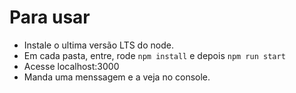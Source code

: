 # Para usar

- Instale o ultima versão LTS do node.
- Em cada pasta, entre, rode `npm install` e depois `npm run start`
- Acesse localhost:3000
- Manda uma menssagem e a veja no console.